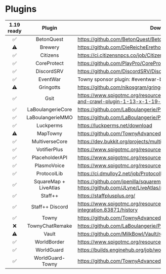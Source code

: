 # Plugins

| 1.19 ready |        Plugin         | Download Link                                                                                                      |
| :--------: | :-------------------: | ------------------------------------------------------------------------------------------------------------------ |
|     ✅     |      BetonQuest       | https://github.com/BetonQuest/BetonQuest/releases                                                                  |
|     ⚠️     |        Brewery        | https://github.com/DieReicheErethons/Brewery/releases                                                              |
|     ✅     |       Citizens        | https://ci.citizensnpcs.co/job/Citizens2/                                                                          |
|     ✅     |      CoreProtect      | https://github.com/PlayPro/CoreProtect/releases                                                                    |
|     ✅     |      DiscordSRV       | https://github.com/DiscordSRV/DiscordSRV/releases                                                                  |
|     ✅     |       EventWar        | Towny sponsor plugin: #eventwar-beta                                                                               |
|     ⚠️     |       Gringotts       | https://github.com/nikosgram/gringotts/releases/                                                                   |
|     ✅     |         Gsit          | https://www.spigotmc.org/resources/gsit-modern-sit-seat-and-chair-lay-and-crawl-plugin-1-13-x-1-19-x.62325/history |
|     ✅     |   LaBoulangerieCore   | https://github.com/LaBoulangerie/Plugins/blob/master/LaBoulangerieCore.jar                                         |
|     ✅     |   LaBoulangerieMMO    | https://github.com/LaBoulangerie/Plugins/blob/master/LaBoulangerieMmo.jar                                          |
|     ✅     |       Luckperms       | https://luckperms.net/download                                                                                     |
|     ⚠️     |       MapTowny        | https://github.com/TownyAdvanced/MapTowny/releases                                                                 |
|     ✅     |    MultiverseCore     | https://dev.bukkit.org/projects/multiverse-core/files                                                              |
|     ✅     |     VotifierPlus      | https://www.spigotmc.org/resources/votifierplus.74040/history                                                      |
|     ✅     |    PlaceholderAPI     | https://www.spigotmc.org/resources/placeholderapi.6245/history                                                     |
|     ✅     |      PlasmoVoice      | https://www.spigotmc.org/resources/plasmo-voice-server.91064/history                                               |
|     ✅     |      ProtocolLib      | https://ci.dmulloy2.net/job/ProtocolLib/                                                                           |
|     ✅     | SquareMap + LiveAtlas | https://github.com/jpenilla/squaremap/releases + https://github.com/JLyne/LiveAtlas/releases                       |
|     ✅     |        Staff++        | https://staffplusplus.org/                                                                                         |
|     ✅     |    Staff++ Discord    | https://www.spigotmc.org/resources/staff-discord-integration.83871/history                                         |
|     ✅     |         Towny         | https://github.com/TownyAdvanced/Towny/releases                                                                    |
|     ❌     |    TownyChatRemake    | https://github.com/LaBoulangerie/Plugins/blob/master/TownyChatRemake.jar                                           |
|     ⚠️     |         Vault         | https://github.com/MilkBowl/Vault/releases                                                                         |
|     ✅     |      WorldBorder      | https://www.spigotmc.org/resources/worldborder.60905/history                                                       |
|     ✅     |      WorldGuard       | https://builds.enginehub.org/job/worldguard?branch=version/7.0.x                                                   |
|     ✅     |   WorldGuard-Towny    | https://github.com/TownyAdvanced/WorldGuard-Towny/releases                                                         |
